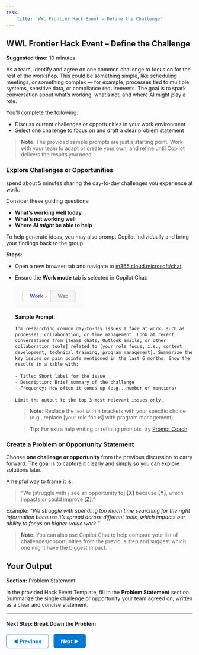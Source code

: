 ```yaml
---
task:
    title: 'WWL Frontier Hack Event – Define the Challenge'
---
```


## WWL Frontier Hack Event – Define the Challenge

**Suggested time:** 10 minutes

As a team, identify and agree on one common challenge to focus on for the rest of the workshop. This could be something simple, like scheduling meetings, or something complex — for example, processes tied to multiple systems, sensitive data, or compliance requirements. The goal is to spark conversation about what’s working, what’s not, and where AI might play a role.

You'll complete the following:

- Discuss current challenges or opportunities in your work environment  
- Select one challenge to focus on and draft a clear problem statement  

> **Note:** The provided sample prompts are just a starting point. Work with your team to adapt or create your own, and refine until Copilot delivers the results you need.

### Explore Challenges or Opportunities

spend about 5 minutes sharing the day-to-day challenges you experience at work.  

Consider these guiding questions:  

- **What’s working well today**  
- **What’s not working well**  
- **Where AI *might* be able to help**  

To help generate ideas, you may also prompt Copilot individually and bring your findings back to the group.  

**Steps**:  

- Open a new browser tab and navigate to <a href="https://m365.cloud.microsoft/chat" target="_blank">m365.cloud.microsoft/chat</a>.  
- Ensure the **Work mode** tab is selected in Copilot Chat:  

    ![Screenshot showing Work mode tab in Copilot Chat.](../Labs/Media/work-web-mode.png)  

    **Sample Prompt**:  

    ```text
    I’m researching common day-to-day issues I face at work, such as processes, collaboration, or time management. Look at recent conversations from [Teams chats, Outlook emails, or other collaboration tools] related to [your role focus, i.e., content development, technical training, program management]. Summarize the key issues or pain points mentioned in the last 6 months. Show the results in a table with:  
    
    - Title: Short label for the issue  
    - Description: Brief summary of the challenge  
    - Frequency: How often it comes up (e.g., number of mentions) 

    Limit the output to the top 3 most relevant issues only.  
    ```

    > **Note:** Replace the text within brackets with your specific choice (e.g., replace [your role focus] with program management).

    > **Tip:** For extra help writing or refining prompts, try <a href="https://appsource.microsoft.com/en-us/product/office/WA200007578" target="_blank">Prompt Coach</a>.
 

### Create a Problem or Opportunity Statement  

Choose **one challenge or opportunity** from the previous discussion to carry forward. The goal is to capture it clearly and simply so you can explore solutions later.  

A helpful way to frame it is:  
> “We [struggle with / see an opportunity to] **[X]** because **[Y]**, which impacts or could improve **[Z]**.”  

Example: *“We struggle with spending too much time searching for the right information because it’s spread across different tools, which impacts our ability to focus on higher-value work.”*  

> **Note:** You can also use Copilot Chat to help compare your list of challenges/opportunities from the previous step and suggest which one might have the biggest impact.  

## Your Output  

**Section:** Problem Statement  

In the provided Hack Event Template, fill in the **Problem Statement** section. Summarize the single challenge or opportunity your team agreed on, written as a clear and concise statement.

---

#### Next Step: Break Down the Problem

<a href="https://microsoftlearning.github.io/Frontier-Hack-Event/Instructions/Labs/1-kickoff-and-team-formation" 
   style="display:inline-block; padding:10px 18px; border:1px solid #0078D4; border-radius:6px; 
          background-color:#ffffff; color:#0078D4; font-weight:bold; text-decoration:none;">
   &#x25C0; Previous
</a>
<a href="https://microsoftlearning.github.io/Frontier-Hack-Event/Instructions/Labs/3-break-down-the-problem.html" 
   style="display:inline-block; padding:10px 18px; border:1px solid #0078D4; border-radius:6px; 
          background-color:#0078D4; color:#ffffff; font-weight:bold; text-decoration:none; margin-left:10px;">
   Next &#x25B6;
</a>
